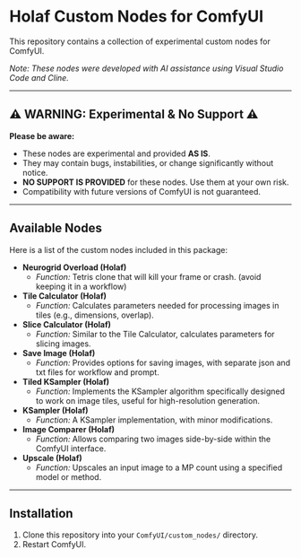 # Holaf Custom Nodes for ComfyUI

This repository contains a collection of experimental custom nodes for ComfyUI.

*Note: These nodes were developed with AI assistance using Visual Studio Code and Cline.*

---

## ⚠️ WARNING: Experimental & No Support ⚠️

**Please be aware:**

*   These nodes are experimental and provided **AS IS**.
*   They may contain bugs, instabilities, or change significantly without notice.
*   **NO SUPPORT IS PROVIDED** for these nodes. Use them at your own risk.
*   Compatibility with future versions of ComfyUI is not guaranteed.

---

## Available Nodes

Here is a list of the custom nodes included in this package:

*   **Neurogrid Overload (Holaf)**
    *   *Function:* Tetris clone that will kill your frame or crash. (avoid keeping it in a workflow)
*   **Tile Calculator (Holaf)**
    *   *Function:* Calculates parameters needed for processing images in tiles (e.g., dimensions, overlap).
*   **Slice Calculator (Holaf)**
    *   *Function:* Similar to the Tile Calculator, calculates parameters for slicing images.
*   **Save Image (Holaf)**
    *   *Function:* Provides options for saving images, with separate json and txt files for workflow and prompt.
*   **Tiled KSampler (Holaf)**
    *   *Function:* Implements the KSampler algorithm specifically designed to work on image tiles, useful for high-resolution generation.
*   **KSampler (Holaf)**
    *   *Function:* A KSampler implementation, with minor modifications.
*   **Image Comparer (Holaf)**
    *   *Function:* Allows comparing two images side-by-side within the ComfyUI interface.
*   **Upscale (Holaf)**
    *   *Function:* Upscales an input image to a MP count using a specified model or method.

---

## Installation

1.  Clone this repository into your `ComfyUI/custom_nodes/` directory.
2.  Restart ComfyUI.

